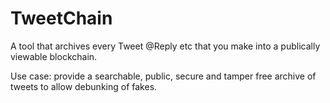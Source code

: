 # TweetChain

A tool that archives every Tweet @Reply etc that you make into a publically viewable blockchain.

Use case: provide a searchable, public, secure and tamper free archive of tweets to allow debunking of fakes.